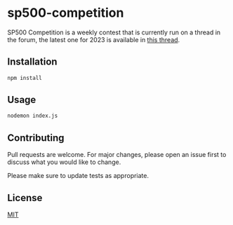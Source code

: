 # sp500-competition

SP500 Competition is a weekly contest that is currently run on a thread in the forum, the latest one for 2023 is available in [this thread](https://www.trade2win.com/threads/s-p500-weekly-forecasting-competition-for-2023.241639/).

## Installation

```bash
npm install
```

## Usage

```bash
nodemon index.js
```

## Contributing

Pull requests are welcome. For major changes, please open an issue first
to discuss what you would like to change.

Please make sure to update tests as appropriate.

## License

[MIT](https://choosealicense.com/licenses/mit/)
